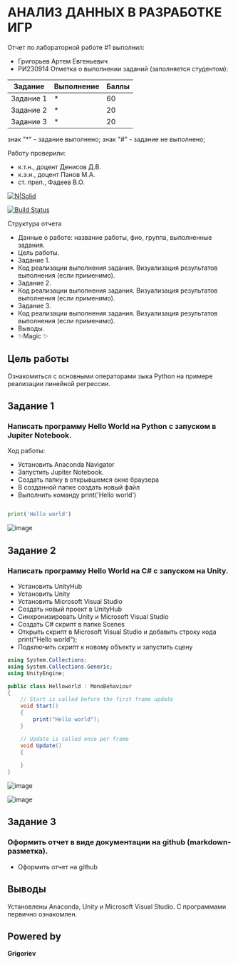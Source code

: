 # АНАЛИЗ ДАННЫХ В РАЗРАБОТКЕ ИГР
Отчет по лабораторной работе #1 выполнил:
- Григорьев Артем Евгеньевич
- РИ230914
Отметка о выполнении заданий (заполняется студентом):

| Задание | Выполнение | Баллы |
| ------ | ------ | ------ |
| Задание 1 | * | 60 |
| Задание 2 | * | 20 |
| Задание 3 | * | 20 |

знак "*" - задание выполнено; знак "#" - задание не выполнено;

Работу проверили:
- к.т.н., доцент Денисов Д.В.
- к.э.н., доцент Панов М.А.
- ст. преп., Фадеев В.О.

[![N|Solid](https://cldup.com/dTxpPi9lDf.thumb.png)](https://nodesource.com/products/nsolid)

[![Build Status](https://travis-ci.org/joemccann/dillinger.svg?branch=master)](https://travis-ci.org/joemccann/dillinger)

Структура отчета

- Данные о работе: название работы, фио, группа, выполненные задания.
- Цель работы.
- Задание 1.
- Код реализации выполнения задания. Визуализация результатов выполнения (если применимо).
- Задание 2.
- Код реализации выполнения задания. Визуализация результатов выполнения (если применимо).
- Задание 3.
- Код реализации выполнения задания. Визуализация результатов выполнения (если применимо).
- Выводы.
- ✨Magic ✨

## Цель работы
Ознакомиться с основными операторами зыка Python на примере реализации линейной регрессии.

## Задание 1
### Написать программу Hello World на Python с запуском в Jupiter Notebook.
Ход работы:
- Установить Anaconda Navigator
- Запустить Jupiter Notebook.
- Создать папку в открывшемся окне браузера
- В созданной папке создать новый файл
- Выполнить команду print('Hello world')


```py

print('Hello world')

```
![image](https://github.com/user-attachments/assets/4d2ecfc5-2b2b-41d2-a9c5-2ae8c9c3febe)


## Задание 2
### Написать программу Hello World на C# с запуском на Unity.
- Установить UnityHub
- Установить Unity
- Установить Microsoft Visual Studio
- Создать новый проект в UnityHub
- Синхронизировать Unity и Microsoft Visual Studio
- Создать C# скрипт в папке Scenes
- Открыть скрипт в Microsoft Visual Studio и добавить строку кода print("Hello world");  
- Подключить скрипт к новому объекту и запустить сцену

```c#
using System.Collections;
using System.Collections.Generic;
using UnityEngine;

public class Helloworld : MonoBehaviour
{
    // Start is called before the first frame update
    void Start()
    {
        print("Hello world");  
    }

    // Update is called once per frame
    void Update()
    {
        
    }
}

```
![image](https://github.com/user-attachments/assets/70243691-019d-4c86-bd24-72145db1d2b5)

![image](https://github.com/user-attachments/assets/92e0ac27-6b8f-4ece-8609-b2067ff3dca8)

## Задание 3
### Оформить отчет в виде документации на github (markdown-разметка).
- Оформить отчет на github

## Выводы

Установлены Anaconda, Unity и Microsoft Visual Studio. С программами первично ознакомлен.


## Powered by

**Grigoriev**
